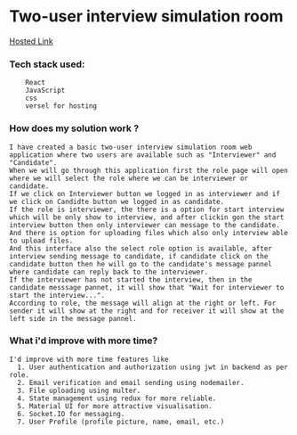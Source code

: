 # Two-user interview simulation room

[Hosted Link](https://interview-room-navy.vercel.app/)

### Tech stack used:
        React
        JavaScript
        css
        versel for hosting

### How does my solution work ?
    I have created a basic two-user interview simulation room web application where two users are available such as "Interviewer" and  "Candidate".
    When we will go through this application first the role page will open where we will select the role where we can be interviewer or candidate.
    If we click on Interviewer button we logged in as interviewer and if we click on Candidte button we logged in as candidate.
    If the role is interviewer, the there is a option for start interview which will be only show to interview, and after clickin gon the start interview button then only interviewer can message to the candidate. And there is option for uploading files which also only interview able to upload files.
    And this interface also the select role option is available, after interview sending message to candidate, if candidate click on the candidate button then he will go to the candidate's message pannel where candidate can reply back to the interviewer. 
    If the interviewer has not started the interview, then in the candidate messsage pannet, it will show that "Wait for interviewer to start the interview...".
    According to role, the message will align at the right or left. For sender it will show at the right and for receiver it will show at the left side in the message pannel.

### What i'd improve with more time?
    I'd improve with more time features like 
      1. User authentication and authorization using jwt in backend as per role.
      2. Email verification and email sending using nodemailer.
      3. File uploading using multer.
      4. State management using redux for more reliable.
      5. Material UI for more attractive visualisation.
      6. Socket.IO for messaging.
      7. User Profile (profile picture, name, email, etc.)
      
    
    
